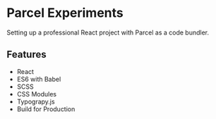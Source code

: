 # Parcel Experiments

Setting up a professional React project with Parcel as a code bundler.

## Features

- React 
- ES6 with Babel
- SCSS
- CSS Modules
- Typograpy.js
- Build for Production